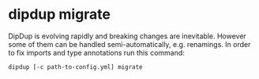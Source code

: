 # dipdup migrate

DipDup is evolving rapidly and breaking changes are inevitable. However some of them can be handled semi-automatically, e.g. renamings. In order to fix imports and type annotations run this command:

```text
dipdup [-c path-to-config.yml] migrate
```

